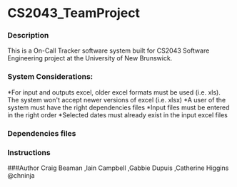 # CS2043_TeamProject


### Description
This is a On-Call Tracker software system built for CS2043 Software Engineering project at the University of New Brunswick.

### System Considerations:
*For input and outputs excel, older excel formats must be used (i.e. xls). The system won't accept newer versions of excel (i.e. xlsx)
*A user of the system must have the right dependencies files
*Input files must be entered in the right order
*Selected dates must already exist in the input excel files



### Dependencies files



### Instructions


###Author
Craig Beaman 
,Iain Campbell
,Gabbie Dupuis
,Catherine Higgins @chninja

